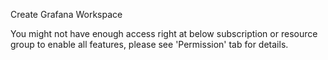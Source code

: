 Create Grafana Workspace

You might not have enough access right at below subscription or resource group to enable all features, please see 'Permission' tab for details.

